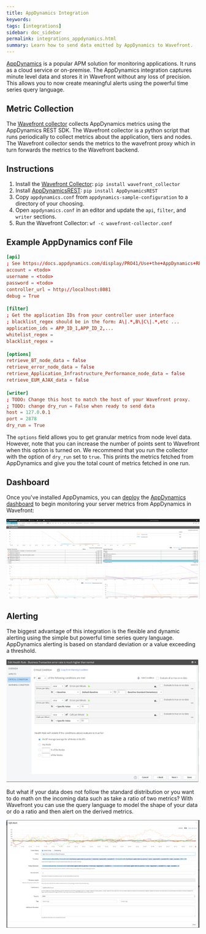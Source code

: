 ```yaml
---
title: AppDynamics Integration
keywords:
tags: [integrations]
sidebar: doc_sidebar
permalink: integrations_appdynamics.html
summary: Learn how to send data emitted by AppDynamics to Wavefront.
---
```

[AppDynamics](https://www.appdynamics.com/) is a popular APM solution for monitoring applications. It runs as a cloud service or on-premise. The AppDynamics integration captures minute level data and stores it in Wavefront without any loss of precision. This allows you to now create meaningful alerts using the powerful time series query language.
 
 
## Metric Collection
The [Wavefront collector](https://github.com/wavefrontHQ/wavefront-collector) collects AppDynamics metrics using the AppDynamics REST SDK. The Wavefront collector is a python script that runs periodically to collect metrics about the application, tiers and nodes. The Wavefront collector sends the metrics to the wavefront proxy which in turn forwards the metrics to the Wavefront backend.
 
## Instructions
 
1. Install the [Wavefront Collector](https://pypi.python.org/pypi/wavefront_collector): `pip install wavefront_collector`
1. Install [AppDynamicsREST](https://github.com/tradel/AppDynamicsREST): `pip install AppDynamicsREST`
1. Copy `appdynamics.conf` from `appdynamics-sample-configuration` to a directory of your choosing.
1. Open `appdynamics.conf` in an editor and update the `api`, `filter`, and `writer` sections.
1. Run the Wavefront Collector: `wf -c wavefront-collector.conf`
 
## Example AppDynamics conf File

```conf
[api]
; See https://docs.appdynamics.com/display/PRO41/Use+the+AppDynamics+REST+APIs
account = <todo>
username = <todo>
password = <todo>
controller_url = http://localhost:8081
debug = True
 
[filter]
; Get the application IDs from your controller user interface
; blacklist_regex should be in the form: A\|.*,B\|C\|.*,etc ...
application_ids = APP_ID_1,APP_ID_2,...
whitelist_regex =
blacklist_regex =
 
[options]
retrieve_BT_node_data = false
retrieve_error_node_data = false
retrieve_Application_Infrastructure_Performance_node_data = false
retrieve_EUM_AJAX_data = false
 
[writer]
; TODO: Change this host to match the host of your Wavefront proxy.
; TODO: change dry_run = False when ready to send data
host = 127.0.0.1
port = 2878
dry_run = True
```

The `options` field allows you to get granular metrics from node level data. However, note that you can increase the number of points sent to Wavefront when this option is turned on. We recommend that you run the collector with the option of `dry_run` set to `true`. This prints the metrics fetched from AppDynamics and give you the total count of metrics fetched in one run.

## Dashboard

Once you've installed AppDynamics, you can [deploy](dashboards_managing.html#deploying-a-dashboard) the [AppDynamics dashboard](https://github.com/wavefrontHQ/integrations/tree/master/telegraf/dashboards) to begin monitoring your server metrics from AppDynamics in Wavefront:

![db_appdynamics application](images/db_appdynamics_application.png)
![db_appdynamics backend](images/db_appdynamics_backend.png)

## Alerting

The biggest advantage of this integration is the flexible and dynamic alerting using the simple but powerful time series query language. AppDynamics alerting is based on standard deviation or a value exceeding a threshold.

![alert_appdynamics](images/alert_appdynamics.png)

But what if your data does not follow the standard distribution or you want to do math on the incoming data such as take a ratio of two metrics? With Wavefront you can use the query language to model the shape of your data or do a ratio and then alert on the derived metrics.

![edit_alert_appdynamics](images/edit_alert_appdynamics.png)


